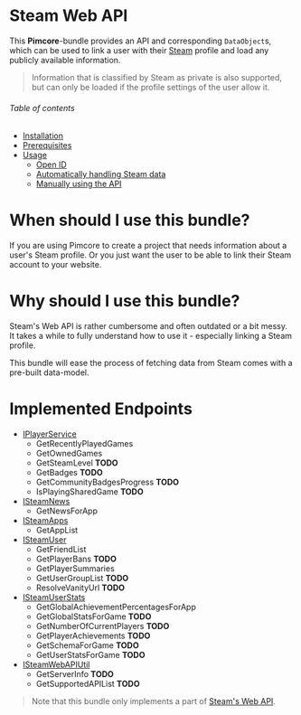# Steam Web API
This **Pimcore**-bundle provides an API and corresponding `DataObject`s, which can be used to link a user with their
[Steam](https://store.steampowered.com/) profile and load any publicly available information.

> Information that is classified by Steam as private is also supported, but can only be loaded if the profile settings
> of the user allow it.

###### Table of contents
- [Installation](/documentation/10_installation.md)
- [Prerequisites](/documentation/15_prerequisites.md)
- [Usage](/documentation/20_usage.md)
  - [Open ID](/documentation/20_usage.md#open-id)
  - [Automatically handling Steam data](/documentation/20_usage.md#automatically-handling-steam-data)
  - [Manually using the API](/documentation/20_usage.md#manually-using-the-api)

# When should I use this bundle?
If you are using Pimcore to create a project that needs information about a user's Steam profile. Or you just want the
user to be able to link their Steam account to your website.

# Why should I use this bundle?
Steam's Web API is rather cumbersome and often outdated or a bit messy. It takes a while to fully understand how to use
it - especially linking a Steam profile.

This bundle will ease the process of fetching data from Steam comes with a pre-built data-model.

# Implemented Endpoints
- [IPlayerService](https://partner.steamgames.com/doc/webapi/IPlayerService)
  - GetRecentlyPlayedGames
  - GetOwnedGames
  - GetSteamLevel **TODO**
  - GetBadges **TODO**
  - GetCommunityBadgesProgress **TODO**
  - IsPlayingSharedGame **TODO**
- [ISteamNews](https://partner.steamgames.com/doc/webapi/ISteamNews)
  - GetNewsForApp
- [ISteamApps](https://partner.steamgames.com/doc/webapi/ISteamApps)
  - GetAppList
- [ISteamUser](https://partner.steamgames.com/doc/webapi/ISteamUser)
  - GetFriendList
  - GetPlayerBans **TODO**
  - GetPlayerSummaries
  - GetUserGroupList **TODO**
  - ResolveVanityUrl **TODO**
- [ISteamUserStats](https://partner.steamgames.com/doc/webapi/ISteamUserStats)
  - GetGlobalAchievementPercentagesForApp
  - GetGlobalStatsForGame **TODO**
  - GetNumberOfCurrentPlayers **TODO**
  - GetPlayerAchievements **TODO**
  - GetSchemaForGame **TODO**
  - GetUserStatsForGame **TODO**
- [ISteamWebAPIUtil](https://partner.steamgames.com/doc/webapi/ISteamWebAPIUtil)
  - GetServerInfo **TODO**
  - GetSupportedAPIList **TODO**

> Note that this bundle only implements a part of [Steam's Web API](https://partner.steamgames.com/doc/webapi).